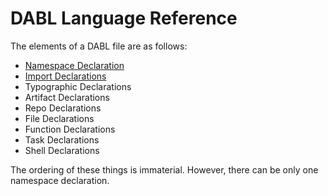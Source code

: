 # DABL Language Reference

The elements of a DABL file are as follows:

* [Namespace Declaration](namespace_decl.md)
* [Import Declarations](import_decl.md)
* Typographic Declarations
* Artifact Declarations
* Repo Declarations
* File Declarations
* Function Declarations
* Task Declarations
* Shell Declarations

The ordering of these things is immaterial. However, there can be only one namespace declaration.
